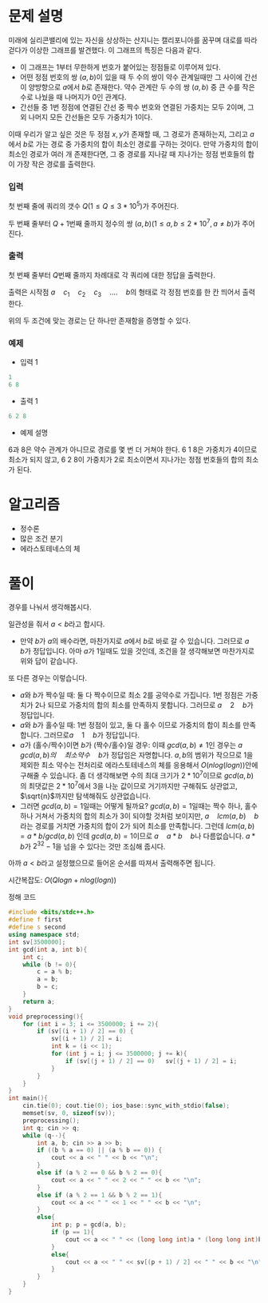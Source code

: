 # 문제 설명

미래에 실리콘밸리에 있는 자신을 상상하는 산지니는 캘리포니아를 꿈꾸며 대로를 따라 걷다가 이상한 그래프를 발견했다.
이 그래프의 특징은 다음과 같다.

- 이 그래프는 1부터 무한하게 번호가 붙어있는 정점들로 이루어져 있다.
- 어떤 정점 번호의 쌍 $(a, b)$이 있을 때 두 수의 쌍이 약수 관계일때만 그 사이에 간선이 양방향으로 $a$에서 $b$로 존재한다. 약수 관계란 두 수의 쌍 $(a, b)$ 중 큰 수를 작은 수로 나눴을 때 나머지가 $0$인 관계다.
- 간선들 중 1번 정점에 연결된 간선 중 짝수 번호와 연결된 가중치는 모두 $2$이며, 그 외 나머지 모든 간선들은 모두 가중치가 $1$이다.

 이때 우리가 알고 싶은 것은 두 정점 $x, y$가 존재할 때, 그 경로가 존재하는지, 그리고 $a$에서 $b$로 가는 경로 중 가중치의 합이 최소인 경로를 구하는 것이다. 만약 가중치의 합이 최소인 경로가 여러 개 존재한다면, 그 중 경로를 지나갈 때 지나가는 정점 번호들의 합이 가장 작은 경로를 출력한다.

### 입력

첫 번째 줄에 쿼리의 갯수 $Q(1 ≤ Q ≤ 3 * 10^5)$가 주어진다.

두 번째 줄부터 $Q + 1$번째 줄까지 정수의 쌍 $(a, b)(1 ≤ a, b ≤ 2 * 10^{7}, a \neq b)$가 주어진다.

### 출력

첫 번째 줄부터 $Q$번째 줄까지 차례대로 각 쿼리에 대한 정답을 출력한다. 

출력은 시작점 $a\quad c_1\quad c_2\quad c_3\quad …. \quad b$의 형태로 각 정점 번호를 한 칸 띄어서 출력한다. 

위의 두 조건에 맞는 경로는 단 하나만 존재함을 증명할 수 있다. 

### 예제

- 입력 1

```python
1
6 8
```

- 출력 1

```python
6 2 8
```

- 예제 설명

6과 8은 약수 관계가 아니므로 경로를 몇 번 더 거쳐야 한다. 6 1 8은 가중치가 4이므로 최소가 되지 않고, 6 2 8이 가중치가 2로 최소이면서 지나가는 정점 번호들의 합의 최소가 된다.

# 알고리즘

- 정수론
- 많은 조건 분기
- 에라스토테네스의 체

# 풀이

경우를 나눠서 생각해봅시다.

일관성을 줘서 $a < b$라고 합시다.

- 만약 $b$가 $a$의 배수라면, 마찬가지로 $a$에서 $b$로 바로 갈 수 있습니다. 그러므로 $a\quad b$가 정답입니다. 아마 $a$가 $1$일때도 있을 것인데, 조건을 잘 생각해보면 마찬가지로 위와 답이 같습니다.

또 다른 경우는 이렇습니다.

- $a$와 $b$가 짝수일 때: 둘 다 짝수이므로 최소 $2$를 공약수로 가집니다. $1$번 정점은 가중치가 $2$나 되므로 가중치의 합의 최소를 만족하지 못합니다. 그러므로 $a\quad 2\quad b$가 정답입니다.
- $a$와 $b$가 홀수일 때: 1번 정점이 있고, 둘 다 홀수 이므로 가중치의 합이 최소를 만족합니다. 그러므로$a\quad 1\quad b$가 정답입니다.
- $a$가 (홀수/짝수)이면 $b$가 (짝수/홀수)일 경우: 이때 $gcd(a, b) \neq 1$인 경우는 $a\quad gcd(a, b)의\quad 최소 약수\quad b$가 정답임은 자명합니다. $a, b$의 범위가 작으므로 $1$을 제외한 최소 약수는 전처리로 에라스토테네스의 체를 응용해서 $O(nlog(logn))$안에 구해줄 수 있습니다. 좀 더 생각해보면 수의 최대 크기가 $2 * 10^7$이므로 $gcd(a, b)$의 최댓값은 $2 * 10^7$에서 $3$을 나눈 값이므로 거기까지만 구해줘도 상관없고, $\sqrt{n}$까지만 탐색해줘도 상관없습니다.
- 그러면 $gcd(a, b) = 1$일때는 어떻게 될까요? $gcd(a, b) = 1$일때는 짝수 하나, 홀수 하나 거쳐서 가중치의 합의 최소가 $3$이 되야할 것처럼 보이지만, $a\quad lcm(a, b)\quad b$라는 경로를 거치면 가중치의 합이 2가 되어 최소를 만족합니다. 그런데 $lcm(a, b) = a * b / gcd(a, b)$ 인데 $gcd(a, b) = 1$이므로 $a\quad a * b\quad b$나 다름없습니다. $a * b$가 $2^{32} - 1$을 넘을 수 있다는 것만 조심해 줍시다.

아까 $a < b$라고 설정했으므로 들어온 순서를 따져서 출력해주면 됩니다. 

시간복잡도: $O(Qlogn + nlog(logn))$

정해 코드

```cpp
#include <bits/stdc++.h>
#define f first
#define s second
using namespace std;
int sv[3500000];
int gcd(int a, int b){
    int c;
    while (b != 0){
        c = a % b;
        a = b;
        b = c;
    }
    return a;
}
void preprocessing(){
    for (int i = 3; i <= 3500000; i += 2){
        if (sv[(i + 1) / 2] == 0) {
            sv[(i + 1) / 2] = i;
            int k = (i << 1);
            for (int j = i; j <= 3500000; j += k){
            	if (sv[(j + 1) / 2] == 0)	sv[(j + 1) / 2] = i;
            }
        }
    }
}
int main(){
    cin.tie(0); cout.tie(0); ios_base::sync_with_stdio(false);
    memset(sv, 0, sizeof(sv));
    preprocessing();
    int q; cin >> q;
    while (q--){
        int a, b; cin >> a >> b;
        if ((b % a == 0) || (a % b == 0)) {
            cout << a << " " << b << "\n";
        }
        else if (a % 2 == 0 && b % 2 == 0){
            cout << a << " " << 2 << " " << b << "\n";
        }
        else if (a % 2 == 1 && b % 2 == 1){
            cout << a << " " << 1 << " " << b << "\n";
        }
        else{
            int p; p = gcd(a, b);
            if (p == 1){
                cout << a << " " << (long long int)a * (long long int)b << " " << b << "\n";
            }
            else{
                cout << a << " " << sv[(p + 1) / 2] << " " << b << "\n";
            }
        }
    }
}
```
